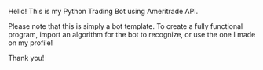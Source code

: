 Hello! This is my Python Trading Bot using Ameritrade API.

Please note that this is simply a bot template. To create a fully functional program, import an algorithm for the bot to recognize, or use the one I made on my profile!

Thank you!
